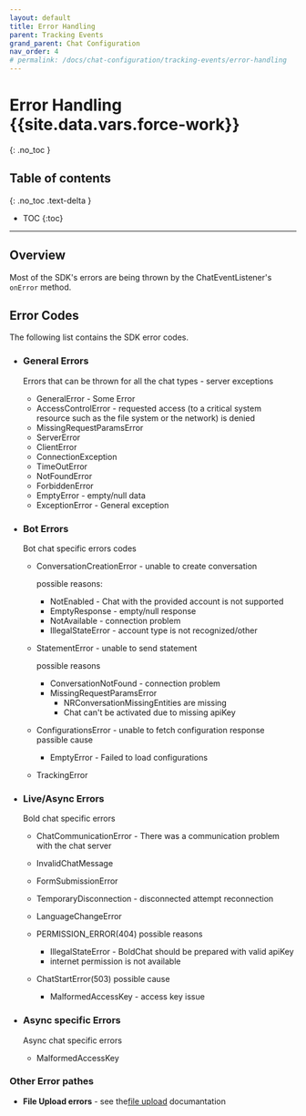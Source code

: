 ```yaml
---
layout: default
title: Error Handling
parent: Tracking Events
grand_parent: Chat Configuration
nav_order: 4
# permalink: /docs/chat-configuration/tracking-events/error-handling
---
```


# Error Handling {{site.data.vars.force-work}}
{: .no_toc }

## Table of contents
{: .no_toc .text-delta }

- TOC
{:toc}

---

## Overview

Most of the SDK's errors are being thrown by the ChatEventListener's `onError` method.

## Error Codes

The following list contains the SDK error codes.

- ### General Errors

  Errors that can be thrown for all the chat types - server exceptions

  - GeneralError - Some Error
  - AccessControlError - requested access (to a critical system resource such as the file system or the network) is denied
  - MissingRequestParamsError
  - ServerError
  - ClientError
  - ConnectionException
  - TimeOutError
  - NotFoundError
  - ForbiddenError
  - EmptyError - empty/null data
  - ExceptionError - General exception

- ### Bot Errors

  Bot chat specific errors codes

  - ConversationCreationError - unable to create conversation

    possible reasons:
    - NotEnabled - Chat with the provided account is not supported
    - EmptyResponse - empty/null response
    - NotAvailable - connection problem
    - IllegalStateError - account type is not recognized/other

  - StatementError - unable to send statement
  
    possible reasons
    - ConversationNotFound - connection problem
    - MissingRequestParamsError
      - NRConversationMissingEntities are missing
      - Chat can't be activated due to missing apiKey

  - ConfigurationsError - unable to fetch configuration response
    passible cause
    - EmptyError - Failed to load configurations

  - TrackingError

- ### Live/Async Errors

  Bold chat specific errors

  - ChatCommunicationError - There was a communication problem with the chat server
  - InvalidChatMessage
  - FormSubmissionError
  - TemporaryDisconnection - disconnected attempt reconnection
  - LanguageChangeError

  - PERMISSION_ERROR(404)
    possible reasons
    - IllegalStateError - BoldChat should be prepared with valid apiKey
    - internet permission is not available

  - ChatStartError(503)
     possible cause
    - MalformedAccessKey - access key issue


- ### Async specific Errors

  Async chat specific errors

  - MalformedAccessKey

### Other Error pathes

- **File Upload errors** - see the[file upload](/docs/advanced-topics/file-upload) documantation